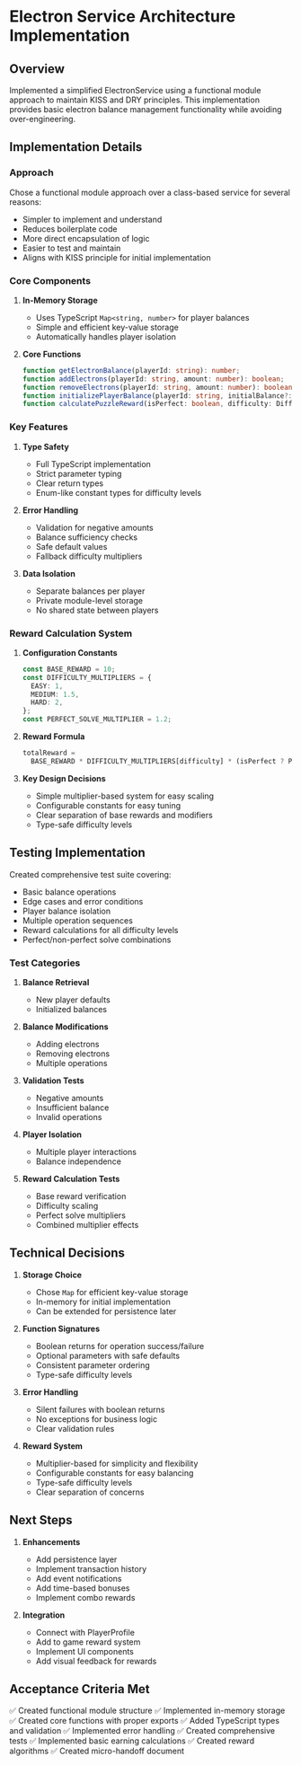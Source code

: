 # Electron Service Architecture Implementation

## Overview

Implemented a simplified ElectronService using a functional module approach to maintain KISS and DRY principles. This implementation provides basic electron balance management functionality while avoiding over-engineering.

## Implementation Details

### Approach

Chose a functional module approach over a class-based service for several reasons:

- Simpler to implement and understand
- Reduces boilerplate code
- More direct encapsulation of logic
- Easier to test and maintain
- Aligns with KISS principle for initial implementation

### Core Components

1. **In-Memory Storage**

   - Uses TypeScript `Map<string, number>` for player balances
   - Simple and efficient key-value storage
   - Automatically handles player isolation

2. **Core Functions**
   ```typescript
   function getElectronBalance(playerId: string): number;
   function addElectrons(playerId: string, amount: number): boolean;
   function removeElectrons(playerId: string, amount: number): boolean;
   function initializePlayerBalance(playerId: string, initialBalance?: number): void;
   function calculatePuzzleReward(isPerfect: boolean, difficulty: DifficultyLevel): RewardResult;
   ```

### Key Features

1. **Type Safety**

   - Full TypeScript implementation
   - Strict parameter typing
   - Clear return types
   - Enum-like constant types for difficulty levels

2. **Error Handling**

   - Validation for negative amounts
   - Balance sufficiency checks
   - Safe default values
   - Fallback difficulty multipliers

3. **Data Isolation**
   - Separate balances per player
   - Private module-level storage
   - No shared state between players

### Reward Calculation System

1. **Configuration Constants**

   ```typescript
   const BASE_REWARD = 10;
   const DIFFICULTY_MULTIPLIERS = {
     EASY: 1,
     MEDIUM: 1.5,
     HARD: 2,
   };
   const PERFECT_SOLVE_MULTIPLIER = 1.2;
   ```

2. **Reward Formula**

   ```typescript
   totalReward =
     BASE_REWARD * DIFFICULTY_MULTIPLIERS[difficulty] * (isPerfect ? PERFECT_SOLVE_MULTIPLIER : 1);
   ```

3. **Key Design Decisions**
   - Simple multiplier-based system for easy scaling
   - Configurable constants for easy tuning
   - Clear separation of base rewards and modifiers
   - Type-safe difficulty levels

## Testing Implementation

Created comprehensive test suite covering:

- Basic balance operations
- Edge cases and error conditions
- Player balance isolation
- Multiple operation sequences
- Reward calculations for all difficulty levels
- Perfect/non-perfect solve combinations

### Test Categories

1. **Balance Retrieval**

   - New player defaults
   - Initialized balances

2. **Balance Modifications**

   - Adding electrons
   - Removing electrons
   - Multiple operations

3. **Validation Tests**

   - Negative amounts
   - Insufficient balance
   - Invalid operations

4. **Player Isolation**

   - Multiple player interactions
   - Balance independence

5. **Reward Calculation Tests**
   - Base reward verification
   - Difficulty scaling
   - Perfect solve multipliers
   - Combined multiplier effects

## Technical Decisions

1. **Storage Choice**

   - Chose `Map` for efficient key-value storage
   - In-memory for initial implementation
   - Can be extended for persistence later

2. **Function Signatures**

   - Boolean returns for operation success/failure
   - Optional parameters with safe defaults
   - Consistent parameter ordering
   - Type-safe difficulty levels

3. **Error Handling**

   - Silent failures with boolean returns
   - No exceptions for business logic
   - Clear validation rules

4. **Reward System**
   - Multiplier-based for simplicity and flexibility
   - Configurable constants for easy balancing
   - Type-safe difficulty levels
   - Clear separation of concerns

## Next Steps

1. **Enhancements**

   - Add persistence layer
   - Implement transaction history
   - Add event notifications
   - Add time-based bonuses
   - Implement combo rewards

2. **Integration**
   - Connect with PlayerProfile
   - Add to game reward system
   - Implement UI components
   - Add visual feedback for rewards

## Acceptance Criteria Met

✅ Created functional module structure
✅ Implemented in-memory storage
✅ Created core functions with proper exports
✅ Added TypeScript types and validation
✅ Implemented error handling
✅ Created comprehensive tests
✅ Implemented basic earning calculations
✅ Created reward algorithms
✅ Created micro-handoff document
